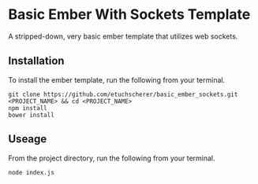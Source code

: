 # Basic Ember With Sockets Template 

A stripped-down, very basic ember template that utilizes web sockets.

## Installation

To install the ember template, run the following from your terminal.

    git clone https://github.com/etuchscherer/basic_ember_sockets.git <PROJECT_NAME> && cd <PROJECT_NAME>
    npm install
    bower install

## Useage

From the project directory, run the following from your terminal.

    node index.js
